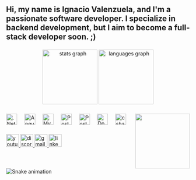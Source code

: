 <h2 align="left">Hi, my name is Ignacio Valenzuela, and I'm a passionate software developer. I specialize in backend development, but I aim to become a full-stack developer soon. ;)</h2>

###

<div align="center">
  <img src="https://github-readme-stats.vercel.app/api?username=NachoXx25&hide_title=false&hide_rank=false&show_icons=true&include_all_commits=true&count_private=true&disable_animations=false&theme=dracula&locale=en&hide_border=false" height="150" alt="stats graph"  />
  <img src="https://github-readme-stats.vercel.app/api/top-langs?username=NachoXx25&locale=en&hide_title=false&layout=compact&card_width=320&langs_count=5&theme=dracula&hide_border=false" height="150" alt="languages graph"  />
</div>

###

<img align="right" height="150" src="[https://i.imgflip.com/65efzo.gif](https://www.flaticon.es/icono-animado-gratis/programador_17905521?term=programador&page=1&position=14&origin=search&related_id=17905521)"  />

###

<div align="left">
  <img src="[https://cdn.jsdelivr.net/gh/devicons/devicon/icons/javascript/javascript-original.svg](https://cdn.jsdelivr.net/gh/devicons/devicon@latest/devicon.min.css)" height="30" alt=".Net logo"  />
  <img width="12" />
  <img src="[https://cdn.jsdelivr.net/gh/devicons/devicon/icons/typescript/typescript-original.svg](https://cdn.jsdelivr.net/gh/devicons/devicon@latest/devicon.min.css)" height="30" alt="Angular logo"  />
  <img width="12" />
  <img src="[https://cdn.jsdelivr.net/gh/devicons/devicon/icons/react/react-original.svg](https://cdn.jsdelivr.net/gh/devicons/devicon@latest/devicon.min.css)" height="30" alt="MySQL logo"  />
  <img width="12" />
  <img src="[https://cdn.jsdelivr.net/gh/devicons/devicon/icons/html5/html5-original.svg](https://cdn.jsdelivr.net/gh/devicons/devicon@latest/devicon.min.css)" height="30" alt="PostgreSQL logo"  />
  <img width="12" />
  <img src="[https://cdn.jsdelivr.net/gh/devicons/devicon/icons/css3/css3-original.svg](https://cdn.jsdelivr.net/gh/devicons/devicon@latest/devicon.min.css)" height="30" alt="Postman logo"  />
  <img width="12" />
  <img src="[https://cdn.jsdelivr.net/gh/devicons/devicon/icons/python/python-original.svg](https://cdn.jsdelivr.net/gh/devicons/devicon@latest/devicon.min.css)" height="30" alt="Docker logo"  />
  <img width="12" />
  <img src="https://cdn.jsdelivr.net/gh/devicons/devicon/icons/csharp/csharp-original.svg" height="30" alt="csharp logo"  />
</div>

###

<div align="left">
  <a href="[https://youtube.com/tu_canal](https://www.youtube.com/@ignaciovalenzuela8034)" target="_blank">
    <img src="https://img.shields.io/static/v1?message=Youtube&logo=youtube&label=&color=FF0000&logoColor=white&labelColor=&style=for-the-badge" height="35" alt="youtube logo" />
  </a>
  <a href="https://discord.gg/tu_invitacion" target="_blank">
    <img src="https://img.shields.io/static/v1?message=Discord&logo=discord&label=&color=7289DA&logoColor=white&labelColor=&style=for-the-badge" height="35" alt="discord logo" />
  </a>
  <a href="mailto:ignacio.alfonso2002@gmail.com" target="_blank">
    <img src="https://img.shields.io/static/v1?message=Gmail&logo=gmail&label=&color=D14836&logoColor=white&labelColor=&style=for-the-badge" height="35" alt="gmail logo" />
  </a>
  <a href="[https://linkedin.com/in/tu_perfil](https://www.linkedin.com/in/ignacio-valenzuela-531752261/)" target="_blank">
    <img src="https://img.shields.io/static/v1?message=LinkedIn&logo=linkedin&label=&color=0077B5&logoColor=white&labelColor=&style=for-the-badge" height="35" alt="linkedin logo" />
  </a>
</div>

###

<br clear="both">

<img src="https://raw.githubusercontent.com/NachoXx25/NachoXx25/output/snake.svg" alt="Snake animation" />

###
